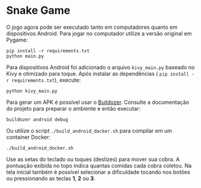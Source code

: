 # Snake Game

O jogo agora pode ser executado tanto em computadores quanto em dispositivos Android.
Para jogar no computador utilize a versão original em Pygame:

```
pip install -r requirements.txt
python main.py
```

Para dispositivos Android foi adicionado o arquivo `kivy_main.py` baseado no Kivy e otimizado para toque. Após instalar as dependências (
`pip install -r requirements.txt`), execute:

```
python kivy_main.py
```

Para gerar um APK é possível usar o [Buildozer](https://github.com/kivy/buildozer).
Consulte a documentação do projeto para preparar o ambiente e então executar:

```
buildozer android debug
```

Ou utilize o script `./build_android_docker.sh` para compilar em um container Docker:
```
./build_android_docker.sh
```

Use as setas do teclado ou toques (deslizes) para mover sua cobra. A pontuação exibida no topo indica quantas comidas cada cobra coletou. Na tela
inicial também é possível selecionar a dificuldade tocando nos botões ou pressionando as teclas **1**, **2** ou **3**.
